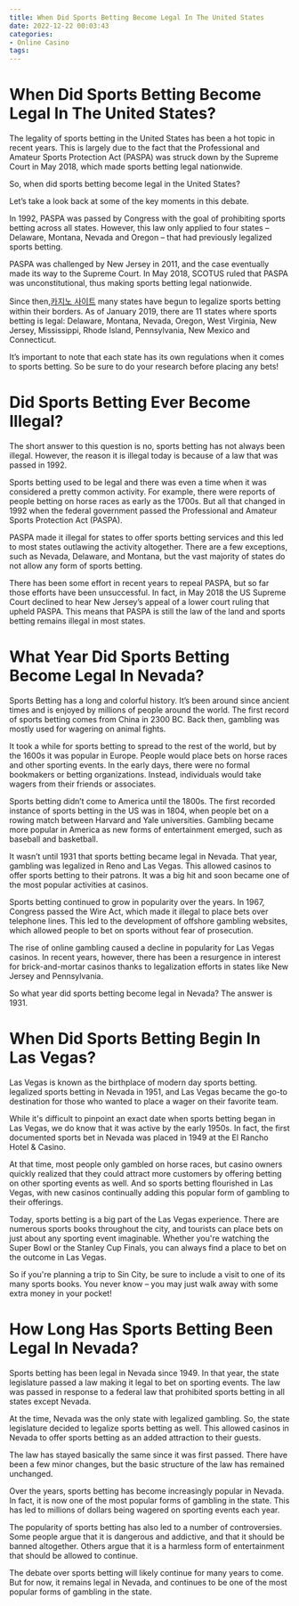 ```yaml
---
title: When Did Sports Betting Become Legal In The United States
date: 2022-12-22 00:03:43
categories:
- Online Casino
tags:
---
```



#  When Did Sports Betting Become Legal In The United States?

The legality of sports betting in the United States has been a hot topic in recent years. This is largely due to the fact that the Professional and Amateur Sports Protection Act (PASPA) was struck down by the Supreme Court in May 2018, which made sports betting legal nationwide.

So, when did sports betting become legal in the United States?

Let’s take a look back at some of the key moments in this debate.

In 1992, PASPA was passed by Congress with the goal of prohibiting sports betting across all states. However, this law only applied to four states – Delaware, Montana, Nevada and Oregon – that had previously legalized sports betting.

PASPA was challenged by New Jersey in 2011, and the case eventually made its way to the Supreme Court. In May 2018, SCOTUS ruled that PASPA was unconstitutional, thus making sports betting legal nationwide.

Since then,[카지노 사이트](https://choegocasino.com/) many states have begun to legalize sports betting within their borders. As of January 2019, there are 11 states where sports betting is legal: Delaware, Montana, Nevada, Oregon, West Virginia, New Jersey, Mississippi, Rhode Island, Pennsylvania, New Mexico and Connecticut.

It’s important to note that each state has its own regulations when it comes to sports betting. So be sure to do your research before placing any bets!

#  Did Sports Betting Ever Become Illegal?

The short answer to this question is no, sports betting has not always been illegal. However, the reason it is illegal today is because of a law that was passed in 1992.

Sports betting used to be legal and there was even a time when it was considered a pretty common activity. For example, there were reports of people betting on horse races as early as the 1700s. But all that changed in 1992 when the federal government passed the Professional and Amateur Sports Protection Act (PASPA).

PASPA made it illegal for states to offer sports betting services and this led to most states outlawing the activity altogether. There are a few exceptions, such as Nevada, Delaware, and Montana, but the vast majority of states do not allow any form of sports betting.

There has been some effort in recent years to repeal PASPA, but so far those efforts have been unsuccessful. In fact, in May 2018 the US Supreme Court declined to hear New Jersey’s appeal of a lower court ruling that upheld PASPA. This means that PASPA is still the law of the land and sports betting remains illegal in most states.

#  What Year Did Sports Betting Become Legal In Nevada?

Sports Betting has a long and colorful history. It’s been around since ancient times and is enjoyed by millions of people around the world. The first record of sports betting comes from China in 2300 BC. Back then, gambling was mostly used for wagering on animal fights.

It took a while for sports betting to spread to the rest of the world, but by the 1600s it was popular in Europe. People would place bets on horse races and other sporting events. In the early days, there were no formal bookmakers or betting organizations. Instead, individuals would take wagers from their friends or associates.

Sports betting didn’t come to America until the 1800s. The first recorded instance of sports betting in the US was in 1804, when people bet on a rowing match between Harvard and Yale universities. Gambling became more popular in America as new forms of entertainment emerged, such as baseball and basketball.

It wasn’t until 1931 that sports betting became legal in Nevada. That year, gambling was legalized in Reno and Las Vegas. This allowed casinos to offer sports betting to their patrons. It was a big hit and soon became one of the most popular activities at casinos.

Sports betting continued to grow in popularity over the years. In 1967, Congress passed the Wire Act, which made it illegal to place bets over telephone lines. This led to the development of offshore gambling websites, which allowed people to bet on sports without fear of prosecution.

The rise of online gambling caused a decline in popularity for Las Vegas casinos. In recent years, however, there has been a resurgence in interest for brick-and-mortar casinos thanks to legalization efforts in states like New Jersey and Pennsylvania.

So what year did sports betting become legal in Nevada? The answer is 1931.

#  When Did Sports Betting Begin In Las Vegas?

Las Vegas is known as the birthplace of modern day sports betting. legalized sports betting in Nevada in 1951, and Las Vegas became the go-to destination for those who wanted to place a wager on their favorite team.

While it's difficult to pinpoint an exact date when sports betting began in Las Vegas, we do know that it was active by the early 1950s. In fact, the first documented sports bet in Nevada was placed in 1949 at the El Rancho Hotel & Casino.

At that time, most people only gambled on horse races, but casino owners quickly realized that they could attract more customers by offering betting on other sporting events as well. And so sports betting flourished in Las Vegas, with new casinos continually adding this popular form of gambling to their offerings.

Today, sports betting is a big part of the Las Vegas experience. There are numerous sports books throughout the city, and tourists can place bets on just about any sporting event imaginable. Whether you're watching the Super Bowl or the Stanley Cup Finals, you can always find a place to bet on the outcome in Las Vegas.

So if you're planning a trip to Sin City, be sure to include a visit to one of its many sports books. You never know – you may just walk away with some extra money in your pocket!

#  How Long Has Sports Betting Been Legal In Nevada?

Sports betting has been legal in Nevada since 1949. In that year, the state legislature passed a law making it legal to bet on sporting events. The law was passed in response to a federal law that prohibited sports betting in all states except Nevada.

At the time, Nevada was the only state with legalized gambling. So, the state legislature decided to legalize sports betting as well. This allowed casinos in Nevada to offer sports betting as an added attraction to their guests.

The law has stayed basically the same since it was first passed. There have been a few minor changes, but the basic structure of the law has remained unchanged.

Over the years, sports betting has become increasingly popular in Nevada. In fact, it is now one of the most popular forms of gambling in the state. This has led to millions of dollars being wagered on sporting events each year.

The popularity of sports betting has also led to a number of controversies. Some people argue that it is dangerous and addictive, and that it should be banned altogether. Others argue that it is a harmless form of entertainment that should be allowed to continue.

The debate over sports betting will likely continue for many years to come. But for now, it remains legal in Nevada, and continues to be one of the most popular forms of gambling in the state.